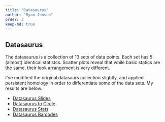 ```yaml
---
title: "Datasaurus"
author: "Ryan Jensen"
order: 3
keep-md: true
---
```









## Datasaurus
The datasaurus is a collection of 13 sets of data points. Each set has 
5 (almost) identical statistcs. Scatter plots reveal that while basic
statics are the same, their look arrangement is very different. 

I've modified the original datasaurs collection slightly, and applied
persistent homology in order to differentiate some of the data sets.
My results are below.

-   [Datasaurus Slides](talk.pdf)
-   [Datasaurus to Circle](https://youtu.be/7xpFDxnYJ-4)
-   [Datasaurus Stats](https://youtu.be/CGvwX5lUl74)
-   [Datasaurus Barcodes](https://youtu.be/ISpv4kQiAns)


